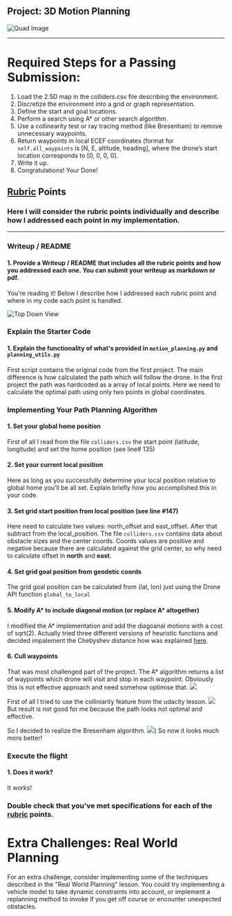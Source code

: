 ## Project: 3D Motion Planning
![Quad Image](./misc/enroute.png)

---


# Required Steps for a Passing Submission:
1. Load the 2.5D map in the colliders.csv file describing the environment.
2. Discretize the environment into a grid or graph representation.
3. Define the start and goal locations.
4. Perform a search using A* or other search algorithm.
5. Use a collinearity test or ray tracing method (like Bresenham) to remove unnecessary waypoints.
6. Return waypoints in local ECEF coordinates (format for `self.all_waypoints` is [N, E, altitude, heading], where the drone’s start location corresponds to [0, 0, 0, 0].
7. Write it up.
8. Congratulations!  Your Done!

## [Rubric](https://review.udacity.com/#!/rubrics/1534/view) Points
### Here I will consider the rubric points individually and describe how I addressed each point in my implementation.  

---
### Writeup / README

#### 1. Provide a Writeup / README that includes all the rubric points and how you addressed each one.  You can submit your writeup as markdown or pdf.  

You're reading it! Below I describe how I addressed each rubric point and where in my code each point is handled.


![Top Down View](./misc/high_up.png)

### Explain the Starter Code

#### 1. Explain the functionality of what's provided in `motion_planning.py` and `planning_utils.py`
First script contains the original code from the first project. The main difference is how calculated the path which will follow the drone.
In the first project the path was hardcoded as a array of local points. Here we need to calculate the optimal path using only two points in global coordinates.

### Implementing Your Path Planning Algorithm

#### 1. Set your global home position
First of all I read from the file `colliders.csv` the start point (latitude, longitude) and set the home position (see line# 135)


#### 2. Set your current local position

Here as long as you successfully determine your local position relative to global home you'll be all set. Explain briefly how you accomplished this in your code.



#### 3. Set grid start position from local position (see line #147)
Here need to calculate two values: north_offset and east_offset. After that subtract from the local_position. The file `colliders.csv` contains data about obstacle sizes and the center coords.
Coords values are positive and negative because there are calculated against the grid center, so why need to calculate offset in **north** and **east**.  

#### 4. Set grid goal position from geodetic coords
The grid goal position can be calculated from (lat, lon) just using the Drone API function `global_to_local`

#### 5. Modify A* to include diagonal motion (or replace A* altogether)
I modified the A* implementation and add the diagoanal motions with a cost of sqrt(2). Actually tried three different versions of heuristic functions and decided impalement the Chebyshev distance 
how was explained [here](http://theory.stanford.edu/~amitp/GameProgramming/Heuristics.html#diagonal-distance).

#### 6. Cull waypoints 
That was most challenged part of the project. The A* algorithm returns a list of waypoints which drone will visit and stop in each waypoint. Obviously this is not effective approach and need somehow 
optimise that. 
![](./misc/a_star.png)

First of all I tried to use the colliniarity feature from the udacity lesson. 
![](./misc/collinear.png)
But result is not good for me because the path looks not optimal and effective.

So I decided to realize the Bresenham algorithm.
![](./misc/bres.png)) 
So now it looks much more better!


### Execute the flight
#### 1. Does it work?
It works!

### Double check that you've met specifications for each of the [rubric](https://review.udacity.com/#!/rubrics/1534/view) points.
  
# Extra Challenges: Real World Planning

For an extra challenge, consider implementing some of the techniques described in the "Real World Planning" lesson. You could try implementing a vehicle model to take dynamic constraints into account, or implement a replanning method to invoke if you get off course or encounter unexpected obstacles.